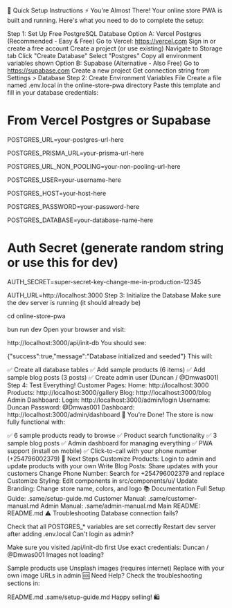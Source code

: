 🚀 Quick Setup Instructions
⚡ You're Almost There!
Your online store PWA is built and running. Here's what you need to do to complete the setup:

Step 1: Set Up Free PostgreSQL Database
Option A: Vercel Postgres (Recommended - Easy & Free)
Go to Vercel: https://vercel.com
Sign in or create a free account
Create a project (or use existing)
Navigate to Storage tab
Click "Create Database"
Select "Postgres"
Copy all environment variables shown
Option B: Supabase (Alternative - Also Free)
Go to https://supabase.com
Create a new project
Get connection string from Settings > Database
Step 2: Create Environment Variables File
Create a file named .env.local in the online-store-pwa directory
Paste this template and fill in your database credentials:
# From Vercel Postgres or Supabase

POSTGRES_URL=your-postgres-url-here

POSTGRES_PRISMA_URL=your-prisma-url-here

POSTGRES_URL_NON_POOLING=your-non-pooling-url-here

POSTGRES_USER=your-username-here

POSTGRES_HOST=your-host-here

POSTGRES_PASSWORD=your-password-here

POSTGRES_DATABASE=your-database-name-here


# Auth Secret (generate random string or use this for dev)

AUTH_SECRET=super-secret-key-change-me-in-production-12345

AUTH_URL=http://localhost:3000
Step 3: Initialize the Database
Make sure the dev server is running (it should already be)

cd online-store-pwa

bun run dev
Open your browser and visit:

http://localhost:3000/api/init-db
You should see:

{"success":true,"message":"Database initialized and seeded"}
This will:

✅ Create all database tables
✅ Add sample products (6 items)
✅ Add sample blog posts (3 posts)
✅ Create admin user (Duncan / @Dmwas001)
Step 4: Test Everything!
Customer Pages:
Home: http://localhost:3000
Products: http://localhost:3000/gallery
Blog: http://localhost:3000/blog
Admin Dashboard:
Login: http://localhost:3000/admin/login
Username: Duncan
Password: @Dmwas001
Dashboard: http://localhost:3000/admin/dashboard
🎉 You're Done!
The store is now fully functional with:

✅ 6 sample products ready to browse
✅ Product search functionality
✅ 3 sample blog posts
✅ Admin dashboard for managing everything
✅ PWA support (install on mobile)
✅ Click-to-call with your phone number (+254796002379)
🔄 Next Steps
Customize Products: Login to admin and update products with your own
Write Blog Posts: Share updates with your customers
Change Phone Number: Search for +254796002379 and replace
Customize Styling: Edit components in src/components/ui/
Update Branding: Change store name, colors, and logo
📚 Documentation
Full Setup Guide: .same/setup-guide.md
Customer Manual: .same/customer-manual.md
Admin Manual: .same/admin-manual.md
Main README: README.md
⚠️ Troubleshooting
Database connection fails?

Check that all POSTGRES_* variables are set correctly
Restart dev server after adding .env.local
Can't login as admin?

Make sure you visited /api/init-db first
Use exact credentials: Duncan / @Dmwas001
Images not loading?

Sample products use Unsplash images (requires internet)
Replace with your own image URLs in admin
🆘 Need Help?
Check the troubleshooting sections in:

README.md
.same/setup-guide.md
Happy selling! 🛍️